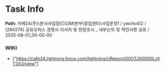 # Task Info

**Path:** 카페24(주)\본사사업장\[CG]MI본부\창업센터\사업운영1 / ywchoi02 / [284274] 공유오피스 경쟁사 리서치 및 현장조사 _ 내부논의 및 착안사항 공유 / 2025-08-01_00-00-00

### WIKI
- ["https://cafe24.lightning.force.com/lightning/r/Report/00OTJ00000LzIIT2A3/view"]

